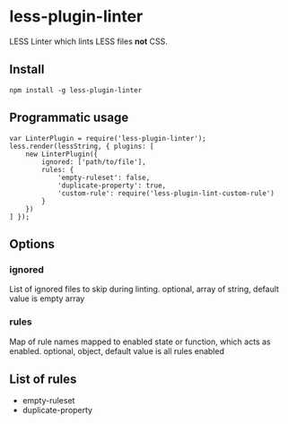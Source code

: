 # less-plugin-linter

LESS Linter which lints LESS files **not** CSS.

## Install

```
npm install -g less-plugin-linter
```

## Programmatic usage

```
var LinterPlugin = require('less-plugin-linter');
less.render(lessString, { plugins: [
    new LinterPlugin({
        ignored: ['path/to/file'],
        rules: {
            'empty-ruleset': false,
            'duplicate-property': true,
            'custom-rule': require('less-plugin-lint-custom-rule')
        }
    })
] });
```

## Options

### ignored
List of ignored files to skip during linting.
optional, array of string, default value is empty array

### rules
Map of rule names mapped to enabled state or function, which acts as enabled.
optional, object, default value is all rules enabled

## List of rules

- empty-ruleset
- duplicate-property